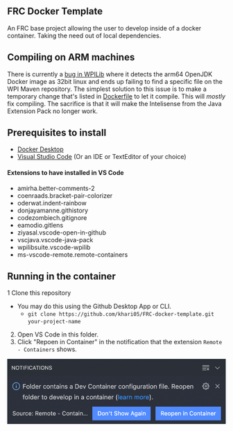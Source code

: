 ## FRC Docker Template
An FRC base project allowing the user to develop inside of a docker container. Taking the need out of local dependencies.

## Compiling on ARM machines
There is currently a [bug in WPILib](https://github.com/wpilibsuite/allwpilib/issues/3070) where it detects the arm64 OpenJDK Docker image as 32bit linux and ends up failing to find a specific file on the WPI Maven repository. The simplest solution to this issue is to make a temporary change that's listed in [Dockerfile](./Dockerfile) to let it compile. This will *mostly* fix compiling. The sacrifice is that it will make the Intelisense from the Java Extension Pack no longer work.

## Prerequisites to install
- [Docker Desktop](https://www.docker.com/products/docker-desktop)
- [Visual Studio Code](https://code.visualstudio.com/) (Or an IDE or TextEditor of your choice)

#### Extensions to have installed in VS Code
- amirha.better-comments-2
- coenraads.bracket-pair-colorizer
- oderwat.indent-rainbow
- donjayamanne.githistory
- codezombiech.gitignore
- eamodio.gitlens
- ziyasal.vscode-open-in-github
- vscjava.vscode-java-pack
- wpilibsuite.vscode-wpilib
- ms-vscode-remote.remote-containers

## Running in the container
1 Clone this repository
  * You may do this using the Github Desktop App or CLI.
    * `git clone https://github.com/khari05/FRC-docker-template.git your-project-name`
2. Open VS Code in this folder.
3. Click "Repoen in Container" in the notification that the extension `Remote - Containers` shows.

![notification inside of VS Code that has a button saying "Reopen in Container"](./open.png)
